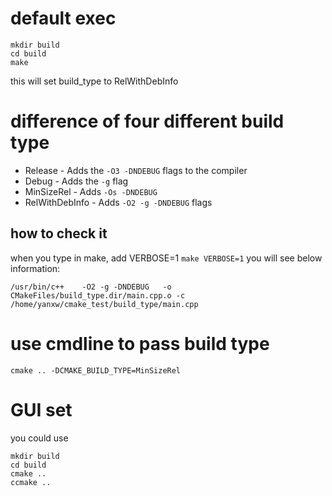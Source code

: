 # default exec
```
mkdir build
cd build
make
```
this will set build_type to RelWithDebInfo

# difference of four different build type

 * Release - Adds the `-O3 -DNDEBUG` flags to the compiler
 * Debug - Adds the `-g` flag
 * MinSizeRel - Adds `-Os -DNDEBUG`
 * RelWithDebInfo - Adds `-O2 -g -DNDEBUG` flags

## how to check it
when you type in make, add VERBOSE=1
`make VERBOSE=1`
you will see below information:
```
/usr/bin/c++    -O2 -g -DNDEBUG   -o CMakeFiles/build_type.dir/main.cpp.o -c /home/yanxw/cmake_test/build_type/main.cpp
```

# use cmdline to pass build type
```
cmake .. -DCMAKE_BUILD_TYPE=MinSizeRel
```

# GUI set
you could use
```
mkdir build
cd build
cmake ..
ccmake ..
```
